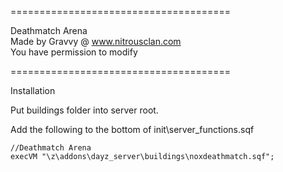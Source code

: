 ======================================  
  
Deathmatch Arena  
Made by Gravvy @ www.nitrousclan.com  
You have permission to modify  
  
======================================  


Installation

Put buildings folder into server root.

Add the following to the bottom of init\server_functions.sqf

    //Deathmatch Arena  
    execVM "\z\addons\dayz_server\buildings\noxdeathmatch.sqf";

